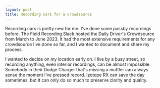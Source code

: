 ```yaml
---
layout: post
title: Recording Cars for a Crowdsource
---
```


Recording cars is pretty new for me. I've done some passby recordings before. The Field Recording Slack hosted the Daily Driver's Crowdsource from March to June 2023. It had the most extensive requirements for any crowdsource I've done so far, and I wanted to document and share my process. 

I wanted to decide on my location early on. I live by a busy street, so recording anything, even interior recordings, can be almost impossible. Somebody in their Dodge Charger that's missing a muffler can always sense the moment I've pressed record. Izotope RX can save the day sometimes, but it can only do so much to preserve clarity and quality.

